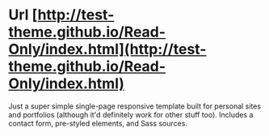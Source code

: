# Url [http://test-theme.github.io/Read-Only/index.html](http://test-theme.github.io/Read-Only/index.html)

Just a super simple single-page responsive template built for personal sites and portfolios
(although it'd definitely work for other stuff too). Includes a contact form, pre-styled
elements, and Sass sources.
